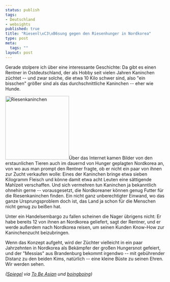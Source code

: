 ```yaml
--- 
status: publish
tags: 
- Deutschland
- websights
published: true
title: "Riesenl\xC3\xB6sung gegen den Riesenhunger in Nordkorea"
type: post
meta: 
  tags: ""
layout: post
---
```

Gerade stolpere ich über eine interessante Geschichte: Da gibt es einen Rentner in Ostdeutschland, der als Hobby seit vielen Jahren Kaninchen züchtet -- und zwar solche, die etwa 10 Kilo schwer sind, also "ein bisschen" größer sind als das durchschnittliche Kaninchen -- eher wie Hunde.

<img id="image778" src="http://fredericiana.de/uploads/2007/01/giantrabbit.jpg" alt="Riesenkaninchen" class="alignright" width="200" />Über das Internet kamen Bilder von den erstaunlichen Tieren auch im dauernd von Hunger geplagten Nordkorea an, von wo aus man prompt den Rentner fragte, ob er nicht ein paar von ihnen zur Zucht verkaufen wolle: Eines der Kaninchen bringe etwa sieben Kilogramm Fleisch und könne damit etwa acht Leuten eine sättigende Mahlzeit verschaffen. Und sich vermehren tun Kaninchen ja bekanntlich ohnehin gerne -- vorausgesetzt, die Nordkoreaner können genug Futter für die Riesenkaninchen finden. Ein nicht ganz unberechtigter Einwand, wo das ganze Ursprungsproblem doch ist, das Land ja schon für die Menschen nicht genug zu beißen hat.

Unter ein Handelsembargo zu fallen scheinen die Nager übrigens nicht: Er habe bereits 12 von ihnen an Nordkorea geliefert, sagt der Rentner, und er werde außerdem nach Nordkorea reisen, um seinen Kunden Know-How zur Kaninchenzucht beizubringen.

Wenn das Konzept aufgeht, wird der Züchter vielleicht in ein paar Jahrzehnten in Nordkorea als Bekämpfer der großen Hungersnot gefeiert, und der "Messias" aus Brandenburg bekommt irgendwo -- mit gebührender Distanz zu den beiden Kims, natürlich -- eine kleine Büste zu seinen Ehren. Wir werden sehen.

<em>(<a href="http://www.spiegel.de/international/0,1518,458863,00.html">Spiegel</a> via <a href="http://www.tobeasian.com/index.php?option=com_content&task=view&id=465&Itemid=26">To Be Asian</a> und <a href="http://www.boingboing.net/2007/01/12/giant_rabbits_to_sol.html">boingboing</a>)</em>
